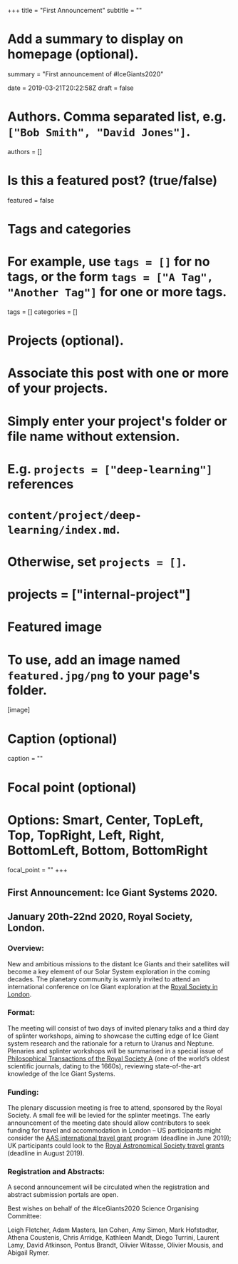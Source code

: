 +++
title = "First Announcement"
subtitle = ""

# Add a summary to display on homepage (optional).
summary = "First announcement of #IceGiants2020"

date = 2019-03-21T20:22:58Z
draft = false

# Authors. Comma separated list, e.g. `["Bob Smith", "David Jones"]`.
authors = []

# Is this a featured post? (true/false)
featured = false

# Tags and categories
# For example, use `tags = []` for no tags, or the form `tags = ["A Tag", "Another Tag"]` for one or more tags.
tags = []
categories = []

# Projects (optional).
#   Associate this post with one or more of your projects.
#   Simply enter your project's folder or file name without extension.
#   E.g. `projects = ["deep-learning"]` references
#   `content/project/deep-learning/index.md`.
#   Otherwise, set `projects = []`.
# projects = ["internal-project"]

# Featured image
# To use, add an image named `featured.jpg/png` to your page's folder.
[image]
  # Caption (optional)
  caption = ""

  # Focal point (optional)
  # Options: Smart, Center, TopLeft, Top, TopRight, Left, Right, BottomLeft, Bottom, BottomRight
  focal_point = ""
+++
## First Announcement:  Ice Giant Systems 2020.
## January 20th-22nd 2020, Royal Society, London.

### Overview:  
New and ambitious missions to the distant Ice Giants and their satellites will become a key element of our Solar System exploration in the coming decades.  The planetary community is warmly invited to attend an international conference on Ice Giant exploration at the [Royal Society in London](https://royalsociety.org/science-events-and-lectures/for-scientists/]).  

### Format:  
The meeting will consist of two days of invited plenary talks and a third day of splinter workshops, aiming to showcase the cutting edge of Ice Giant system research and the rationale for a return to Uranus and Neptune.  Plenaries and splinter workshops will be summarised in a special issue of [Philosophical Transactions of the Royal Society A](https://royalsocietypublishing.org/journal/rsta) (one of the world’s oldest scientific journals, dating to the 1660s), reviewing state-of-the-art knowledge of the Ice Giant Systems.  

### Funding:  
The plenary discussion meeting is free to attend, sponsored by the Royal Society.  A small fee will be levied for the splinter meetings.  The early announcement of the meeting date should allow contributors to seek funding for travel and accommodation in London – US participants might consider the [AAS international travel grant](https://aas.org/grants-and-prizes/international-travel-grants) program (deadline in June 2019); UK participants could look to the [Royal Astronomical Society travel grants](https://ras.ac.uk/awards-and-grants/conferencemeeting-travel-subsistence) (deadline in August 2019).

### Registration and Abstracts:  
A second announcement will be circulated when the registration and abstract submission portals are open.

Best wishes on behalf of the #IceGiants2020 Science Organising Committee:

Leigh Fletcher, Adam Masters, Ian Cohen, Amy Simon, Mark Hofstadter, Athena Coustenis, Chris Arridge, Kathleen Mandt, Diego Turrini, Laurent Lamy, David Atkinson, Pontus Brandt, Olivier Witasse, Olivier Mousis, and Abigail Rymer.
